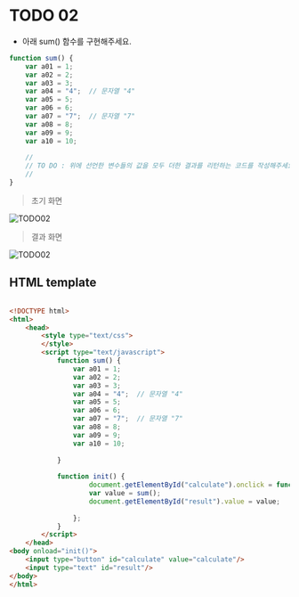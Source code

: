 ﻿TODO 02
========

* 아래 sum() 함수를 구현해주세요.

```javascript
function sum() {
	var a01 = 1;
	var a02 = 2;
	var a03 = 3;
	var a04 = "4";  // 문자열 "4" 
	var a05 = 5;
	var a06 = 6;
	var a07 = "7";  // 문자열 "7"
	var a08 = 8;
	var a09 = 9;
	var a10 = 10;
	
	//
	// TO DO : 위에 선언한 변수들의 값을 모두 더한 결과를 리턴하는 코드를 작성해주세요.
	//
}

```

> 초기 화면

![TODO02](https://github.com/ByungChangYoo/clipsoft/blob/master/javascript/05/todo/images/todo_02.png)


>  결과 화면

![TODO02](https://github.com/ByungChangYoo/clipsoft/blob/master/javascript/05/todo/images/todo_02_result.png)

## HTML template

```html

<!DOCTYPE html> 
<html>
	<head>
		<style type="text/css">
		</style>
		<script type="text/javascript">
			function sum() {
				var a01 = 1;
				var a02 = 2;
				var a03 = 3;
				var a04 = "4";  // 문자열 "4" 
				var a05 = 5;
				var a06 = 6;
				var a07 = "7";  // 문자열 "7"
				var a08 = 8;
				var a09 = 9;
				var a10 = 10;
				
			}
			
			function init() {
					document.getElementById("calculate").onclick = function() {
					var value = sum();
					document.getElementById("result").value = value;
					
				};
			}			
		</script>
	</head>
<body onload="init()">               
	<input type="button" id="calculate" value="calculate"/>        
	<input type="text" id="result"/> 
</body>
</html>

```
